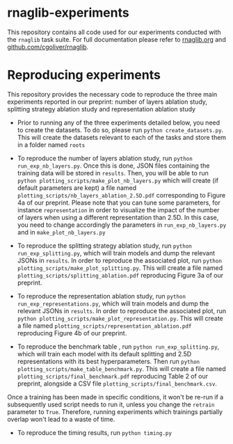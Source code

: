 # rnaglib-experiments

This repository contains all code used for our experiments conducted with the `rnaglib` task suite. For full documentation please refer to [rnaglib.org](rnaglib.org) and [github.com/cgoliver/rnaglib](github.com/cgoliver/rnaglib).

# Reproducing experiments

This repository provides the necessary code to reproduce the three main experiments reported in our preprint: number of layers ablation study, splitting strategy ablation study and representation ablation study

* Prior to running any of the three experiments detailed below, you need to create the datasets. To do so, please run `python create_datasets.py`. This will create the datasets relevant to each of the tasks and store them in a folder named `roots`

* To reproduce the number of layers ablation study, run `python run_exp_nb_layers.py`. Once this is done, JSON files containing the training data will be stored in `results`. Then, you will be able to run `python plotting_scripts/make_plot_nb_layers.py` which will create (if default parameters are kept) a file named `plotting_scripts/nb_layers_ablation_2.5D.pdf` corresponding to Figure 4a of our preprint. Please note that you can tune some parameters, for instance `representation` in order to visualize the impact of the number of layers when using a different representation than 2.5D. In this case, you need to change accordingly the parameters in `run_exp_nb_layers.py` and in `make_plot_nb_layers.py`

* To reproduce the splitting strategy ablation study, run `python run_exp_splitting.py`, which will train models and dump the relevant JSONs in `results`. In order to reproduce the associated plot, run `python plotting_scripts/make_plot_splitting.py`. This will create a file named `plotting_scripts/splitting_ablation.pdf` reproducing Figure 3a of our preprint.

* To reproduce the representation ablation study, run `python run_exp_representations.py`, which will train models and dump the relevant JSONs in `results`. In order to reproduce the associated plot, run `python plotting_scripts/make_plot_representation.py`. This will create a file named `plotting_scripts/representation_ablation.pdf` reproducing Figure 4b of our preprint.

* To reproduce the benchmark table , run `python run_exp_splitting.py`, which will train each model with its default splitting and 2.5D representations with its best hyperparameters. Then run `python plotting_scripts/make_table_benchmark.py`. This will create a file named `plotting_scripts/final_benchmark.pdf` reproducing Table 2 of our preprint, alongside a CSV file `plotting_scripts/final_benchmark.csv`.

Once a training has been made in specific conditions, it won't be re-run if a subsequently used script needs to run it, unless you change the `retrain` parameter to `True`. Therefore, running experiments which trainings partially overlap won't lead to a waste of time.

* To reproduce the timing results, run `python timing.py`
